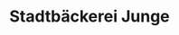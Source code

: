 ---
title: "Stadtbäckerei Junge"
url: /greifswald/stadtbaeckerei-junge-anklamer-landstrasse/
shop: Bäckerei
---